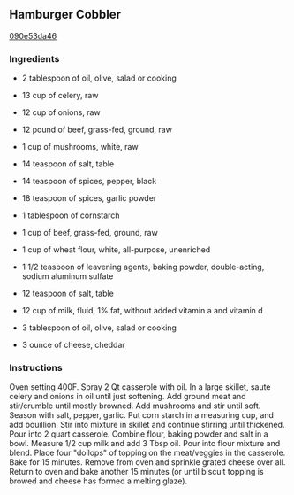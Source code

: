 ## Hamburger Cobbler

[090e53da46](http://www.food.com/recipe/hamburger-cobbler-149391)

### Ingredients

 - 2 tablespoon of oil, olive, salad or cooking

 - 13 cup of celery, raw

 - 12 cup of onions, raw

 - 12 pound of beef, grass-fed, ground, raw

 - 1 cup of mushrooms, white, raw

 - 14 teaspoon of salt, table

 - 14 teaspoon of spices, pepper, black

 - 18 teaspoon of spices, garlic powder

 - 1 tablespoon of cornstarch

 - 1 cup of beef, grass-fed, ground, raw

 - 1 cup of wheat flour, white, all-purpose, unenriched

 - 1 1/2 teaspoon of leavening agents, baking powder, double-acting, sodium aluminum sulfate

 - 12 teaspoon of salt, table

 - 12 cup of milk, fluid, 1% fat, without added vitamin a and vitamin d

 - 3 tablespoon of oil, olive, salad or cooking

 - 3 ounce of cheese, cheddar

### Instructions

Oven setting 400F. Spray 2 Qt casserole with oil. In a large skillet, saute celery and onions in oil until just softening. Add ground meat and stir/crumble until mostly browned. Add mushrooms and stir until soft. Season with salt, pepper, garlic. Put corn starch in a measuring cup, and add bouillion. Stir into mixture in skillet and continue stirring until thickened. Pour into 2 quart casserole. Combine flour, baking powder and salt in a bowl. Measure 1/2 cup milk and add 3 Tbsp oil. Pour into flour mixture and blend. Place four "dollops" of topping on the meat/veggies in the casserole. Bake for 15 minutes. Remove from oven and sprinkle grated cheese over all. Return to oven and bake another 15 minutes (or until biscuit topping is browed and cheese has formed a melting glaze).